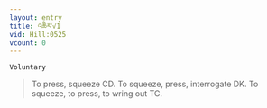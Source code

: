 ```yaml
---
layout: entry
title: འཆིར་√1
vid: Hill:0525
vcount: 0
---
```

`Voluntary` 
> To press, squeeze CD\.
 To squeeze, press, interrogate DK\.
 To squeeze, to press, to wring out TC\.

